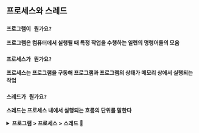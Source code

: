 ## 프로세스와 스레드

### `프로그램이 뭔가요?`

**프로그램은 컴퓨터에서 실행될 때 특정 작업을 수행하는 일련의 명령어들의 모음**

### `프로세스가 뭔가요?`

**프로세스는 프로그램을 구동해 프로그램과 프로그램의 상태가 메모리 상에서 실행되는 작업**

### `스레드가 뭔가요?`

**스레드는 프로세스 내에서 실행되는 흐름의 단위를 말한다**

<details>
<summary> <b>프로그램 > 프로세스 > 스레드</b> 📌</summary>

<br/>

출처: [Link 🔥](https://velog.io/@raejoonee/%ED%94%84%EB%A1%9C%EC%84%B8%EC%8A%A4%EC%99%80-%EC%8A%A4%EB%A0%88%EB%93%9C%EC%9D%98-%EC%B0%A8%EC%9D%B4)

### 프로그램 > 프로세스 🔥

먼저 프로세스와 스레드에 대해 본격적으로 설명하기 전에 프로그램에 대해 추가 설명을 한다면.

**명령어들의 모음집일 뿐이지 프로그램 그 자체만으로 작업을 하는게 아니다**

작업을 하기 위해 프로그램을 실행을 하면.

프로그램을 실행하는 순간 해당 파일은 컴퓨터 메모리에 올라가게 되고, 이 상태를 동적인 상태라고 하며 이 상태의 프로그램을 **프로세스** 라고 한다.

**! 동적인 상태 :** 상황에 따라서 실시간으로 변함

#### 한 줄 요약: 프로그램은 코드 덩어리 파일, 그 프로그램을 실행한 게 프로세스

### 프로세스 > 스레드 🔥

예전에는 프로그램을 실행하는 흐름이 오직 프로세스 뿐이었다. 하지만 소프트웨어가 발전하면서 프로그램이 복잡한 동시 작업을 요구하면서 프로세스 하나만을 사용해서 프로그램을 실행하기는 벅차게 되었다.

쉽게 떠오르는 방법은, **"한 프로그램을 처리하기 위한 프로세스를 여러 개 만들면 되지 않을까?"** 생각이 들지만 이는 불가능한 일이었다. 왜냐하면 운영체제는 안전성을 위해서 프로세스는 서로의 메모리가 별도로 관리되어 생성시에 필요한 정보를 죄다 복사해야 되기에 생성 및 제거가 느리고 프로세스간 정보 교환이 매우 어렵다.

이러한 이유로 프로세스와는 다른 더 작은 실행 단위 개념이 필요하게 되었고, 이 개념이 바로 **스레드** 다.

스레드는 프로세스와 다르게 하나의 프로세스에서 스레드 간 메모리를 공유하며 작동한다.

스레드끼리 프로세스의 자원을 공유하면서 프로세스 실행 흐름의 일부가 되는 것이다.

아주 쉽게 비유를 하자면 <br />
**프로세스 :** 각각의 은행 지점 <br/>
**스레드 :** 은행 지점에 속한 고객 창구
